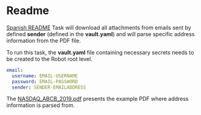 # Readme

[Spanish README](https://github.com/mikahanninen/example-robot/blob/main/README.es.md)
Task will download all attachments from emails sent by defined **sender** (defined in the **vault.yaml**) and will parse specific address information from the PDF file.

To run this task, the **vault.yaml** file containing necessary secrets needs to be created to the Robot root level.

```yaml
email:
  username: EMAIL-USERNAME
  password: EMAIL-PASSWORD
  sender: SENDER-EMAILADDRESS
```

The [NASDAQ_ABCB_2019.pdf](NASDAQ_ABCB_2019.pdf) presents the example PDF where address information is parsed from.
